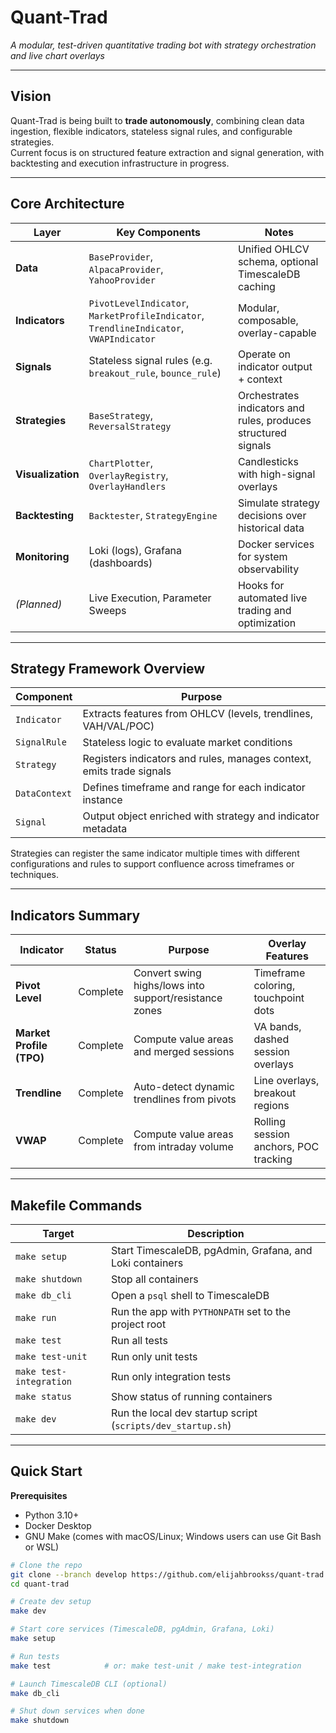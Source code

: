 # Quant-Trad  
*A modular, test-driven quantitative trading bot with strategy orchestration and live chart overlays*

---

## Vision

Quant-Trad is being built to **trade autonomously**, combining clean data ingestion, flexible indicators, stateless signal rules, and configurable strategies.  
Current focus is on structured feature extraction and signal generation, with backtesting and execution infrastructure in progress.

---

## Core Architecture

| Layer           | Key Components | Notes |
|----------------|----------------|-------|
| **Data**        | `BaseProvider`, `AlpacaProvider`, `YahooProvider` | Unified OHLCV schema, optional TimescaleDB caching |
| **Indicators**  | `PivotLevelIndicator`, `MarketProfileIndicator`, `TrendlineIndicator`, `VWAPIndicator` | Modular, composable, overlay-capable |
| **Signals**     | Stateless signal rules (e.g. `breakout_rule`, `bounce_rule`) | Operate on indicator output + context |
| **Strategies**  | `BaseStrategy`, `ReversalStrategy` | Orchestrates indicators and rules, produces structured signals |
| **Visualization** | `ChartPlotter`, `OverlayRegistry`, `OverlayHandlers` | Candlesticks with high-signal overlays |
| **Backtesting** | `Backtester`, `StrategyEngine` | Simulate strategy decisions over historical data |
| **Monitoring**  | Loki (logs), Grafana (dashboards) | Docker services for system observability |
| *(Planned)*     | Live Execution, Parameter Sweeps | Hooks for automated live trading and optimization |

---

## Strategy Framework Overview

| Component | Purpose |
|----------|---------|
| `Indicator` | Extracts features from OHLCV (levels, trendlines, VAH/VAL/POC) |
| `SignalRule` | Stateless logic to evaluate market conditions |
| `Strategy` | Registers indicators and rules, manages context, emits trade signals |
| `DataContext` | Defines timeframe and range for each indicator instance |
| `Signal` | Output object enriched with strategy and indicator metadata |

Strategies can register the same indicator multiple times with different configurations and rules to support confluence across timeframes or techniques.

---

## Indicators Summary

| Indicator | Status | Purpose | Overlay Features |
|-----------|--------|---------|------------------|
| **Pivot Level** | Complete | Convert swing highs/lows into support/resistance zones | Timeframe coloring, touchpoint dots |
| **Market Profile (TPO)** | Complete | Compute value areas and merged sessions | VA bands, dashed session overlays |
| **Trendline** | Complete | Auto-detect dynamic trendlines from pivots | Line overlays, breakout regions |
| **VWAP** | Complete | Compute value areas from intraday volume | Rolling session anchors, POC tracking |

---

## Makefile Commands

| Target            | Description |
|-------------------|-------------|
| `make setup`      | Start TimescaleDB, pgAdmin, Grafana, and Loki containers |
| `make shutdown`   | Stop all containers |
| `make db_cli`     | Open a `psql` shell to TimescaleDB |
| `make run`        | Run the app with `PYTHONPATH` set to the project root |
| `make test`       | Run all tests |
| `make test-unit`  | Run only unit tests |
| `make test-integration` | Run only integration tests |
| `make status`     | Show status of running containers |
| `make dev`        | Run the local dev startup script (`scripts/dev_startup.sh`) |

---

## Quick Start

**Prerequisites**
- Python 3.10+
- Docker Desktop
- GNU Make (comes with macOS/Linux; Windows users can use Git Bash or WSL)

```bash
# Clone the repo
git clone --branch develop https://github.com/elijahbrookss/quant-trad.git
cd quant-trad

# Create dev setup
make dev

# Start core services (TimescaleDB, pgAdmin, Grafana, Loki)
make setup 

# Run tests
make test            # or: make test-unit / make test-integration

# Launch TimescaleDB CLI (optional)
make db_cli

# Shut down services when done
make shutdown